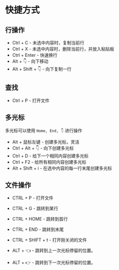 # 快捷方式

## 行操作

* Ctrl + C - 未选中内容时，复制当前行
* Ctrl + X - 未选中内容时，删除当前行，并放入粘贴板
* Ctrl + Enter - 快速换行
* Alt + 👇 - 向下移动
* Alt + Shift + 👇 - 向下复制一行

## 查找

* Ctrl + P - 打开文件

## 多光标

多光标可以使用 `Home, End, 👇` 进行操作

* Alt + 鼠标左键 - 创建多光标，灵活
* Ctrl + Alt + 👇 - 向下创建多光标
* Ctrl + D - 给下一个相同内容创建多光标
* Ctrl + F2 - 给所有相同内容创建多光标
* Alt + Shift + i - 在选中内容的每一行末尾创建多光标

## 文件操作

* CTRL + P - 打开文件
* CTRL + G - 跳转到某行
* CTRL + HOME - 跳转到首行
* CTRL + END - 跳转到末尾
* CTRL + SHIFT + t - 打开刚关闭的文件

* ALT + 👈 - 跳转到上一次光标停留的位置。
* ALT + 👉 - 跳转到下一次光标停留的位置。
